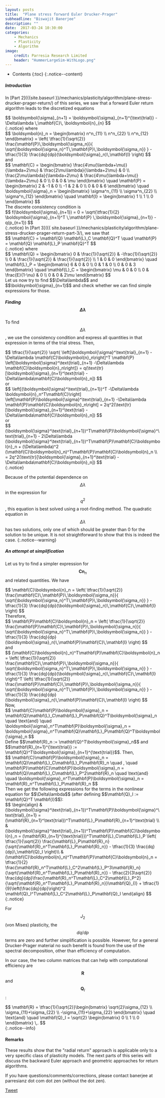 ```yaml
---
layout: posts
title:  "Plane stress forward Euler Drucker-Prager"
subheadline: "Biswajit Banerjee"
description: ""
date:  2017-03-24 10:30:00
categories:
    - Mechanics
    - Plasticity
    - Algorithm
image:
    credit: Parresia Research Limited
    header: "HummerLargeSim-WithLogo.png"
---
```


- Contents
{:toc}
{:.notice--content}

##### Introduction #####
In [Part 2]({{site.baseurl }}/mechanics/plasticity/algorithm/plane-stress-drucker-prager-return/)
of this series, we saw that a forward Euler return algorithm leads to the discretized equations
<div>
$$
 \boldsymbol{\sigma}_{n+1}
   = \boldsymbol{\sigma}_{n+1}^{\text{trial}} - \Delta\lambda \,\mathbf{C}\, \boldsymbol{n}_{n}
$$
</div>
{:.notice}
where
<div>
$$
 \boldsymbol{n}_n = \begin{bmatrix} n^n_{11} \\ n^n_{22} \\ n^n_{12} \end{bmatrix}
   = \left(
     \tfrac{1}{\sqrt{2}}
       \frac{\mathbf{P}\,\boldsymbol{\sigma_n}}{
         \sqrt{\boldsymbol{\sigma_n}^T\,\mathbf{P}\,\boldsymbol{\sigma_n}}
       }
     - \tfrac{1}{3} \frac{dq}{dp}(\boldsymbol{\sigma}_n)\,\mathbf{I}
   \right)
$$
</div>
and
<div>
$$
  \mathbf{C} = \begin{bmatrix}
    \frac{4\mu(\lambda+\mu)}{\lambda+2\mu} & \frac{2\mu\lambda}{\lambda+2\mu} & 0 \\
    \frac{2\mu\lambda}{\lambda+2\mu} & \frac{4\mu(\lambda+\mu)}{\lambda+2\mu} & 0 \\
    0 & 0 & \mu
  \end{bmatrix}
  \quad \mathbf{P} = \begin{bmatrix}
                       2 & -1 & 0 \\ -1 & 2 & 0 \\ 0 & 0 & 6
                      \end{bmatrix}
   \quad \boldsymbol{\sigma}_n = 
     \begin{bmatrix} \sigma^n_{11} \\ \sigma^n_{22} \\ \sigma^n_{12} \end{bmatrix}
   \quad \mathbf{I} =  \begin{bmatrix} 1 \\ 1 \\ 0 \end{bmatrix}
$$
</div>
The discrete consistency condition is
<div>
$$
  f(\boldsymbol{\sigma}_{n+1}) = 0 = 
  \sqrt{\tfrac{1}{2} \boldsymbol{\sigma}_{n+1}^T \,\mathbf{P} \,\boldsymbol{\sigma}_{n+1}} - q(p_{n+1}) 
$$
</div>
{:.notice}
In [Part 3]({{ site.baseurl }}/mechanics/plasticity/algorithm/plane-stress-drucker-prager-return-part-3/), we saw that
<div>
$$
  \mathbf{C} = \mathbf{Q} \mathbf{L}_C \mathbf{Q}^T \quad
  \mathbf{P} = \mathbf{Q} \mathbf{L}_P \mathbf{Q}^T 
$$
</div>
{:.notice}
where
<div>
$$
  \mathbf{Q} = \begin{bmatrix} 0 & \frac{1}{\sqrt{2}} & -\frac{1}{\sqrt{2}} \\
                         0 & \frac{1}{\sqrt{2}} & \frac{1}{\sqrt{2}} \\
                         1 & 0 & 0 \end{bmatrix}
  \quad
  \mathbf{L}_P = \begin{bmatrix} 6 & 0 & 0 \\ 0 & 1 & 0 \\
                                  0 & 0 & 3 \end{bmatrix}
  \quad
  \mathbf{L}_C = \begin{bmatrix} \mu & 0 & 0 \\ 0 & \frac{E}{1-\nu} & 0 \\
                                  0 & 0 & 2\mu \end{bmatrix}
$$
</div>
Let us now try to find $$\Delta\lambda$$ and $$\boldsymbol{\sigma}_{n+1}$$ and check
whether we can find simple expressions for those.

##### Finding $$\Delta\lambda$$ #####
To find $$\Delta\lambda$$, we use the consistency condition and express all quantities in
that expression in terms of the trial stress.  Then,
<div>
$$
  \tfrac{1}{\sqrt{2}}
  \sqrt{
  \left[\boldsymbol{\sigma}^\text{trial}_{n+1} -\Delta\lambda \mathbf{C}\boldsymbol{n}_n\right]^T
  \mathbf{P}
  \left[\boldsymbol{\sigma}^\text{trial}_{n+1} -\Delta\lambda \mathbf{C}\boldsymbol{n}_n\right]}
  = q(\text{tr}[\boldsymbol{\sigma}_{n+1}^\text{trial} - \Delta\lambda\mathbf{C}\boldsymbol{n}_n])
$$
</div>
or
<div>
$$
  \left[(\boldsymbol{\sigma}^\text{trial}_{n+1})^T -\Delta\lambda \boldsymbol{n}_n^T\mathbf{C}\right]
  \left[\mathbf{P}\boldsymbol{\sigma}^\text{trial}_{n+1} -\Delta\lambda \mathbf{P}\mathbf{C}\boldsymbol{n}_n\right]
  = 2q^2(\text{tr}[\boldsymbol{\sigma}_{n+1}^\text{trial} - \Delta\lambda\mathbf{C}\boldsymbol{n}_n])
$$
</div>
or
<div>
$$
  (\boldsymbol{\sigma}^\text{trial}_{n+1})^T\mathbf{P}\boldsymbol{\sigma}^\text{trial}_{n+1}
  - 2\Delta\lambda (\boldsymbol{\sigma}^\text{trial}_{n+1})^T\mathbf{P}\mathbf{C}\boldsymbol{n}_n
  + (\Delta\lambda)^2 (\mathbf{C}\boldsymbol{n}_n)^T\mathbf{P}\mathbf{C}\boldsymbol{n}_n \\
   = 2q^2(\text{tr}[\boldsymbol{\sigma}_{n+1}^\text{trial} - \Delta\lambda\mathbf{C}\boldsymbol{n}_n])
$$
</div>
{:.notice}

Because of the potential dependence on $$\Delta\lambda$$ in the expression for $$q^2$$,
this equation is best solved
using a root-finding method.  The quadratic equation in $$\Delta\lambda$$ has two solutions, only
one of which should be greater than 0 for the solution to be unique.  It is not straightforward
to show that this is indeed the case.
{:.notice--warning}


##### An attempt at simplification #####
Let us try to find a simpler expression for $$\mathbf{C}\boldsymbol{n}_n$$ and related
quantities.  We have
<div>
$$
  \mathbf{C}\boldsymbol{n}_n = 
    \left(
     \tfrac{1}{\sqrt{2}}
       \frac{\mathbf{C}\,\mathbf{P}\,\boldsymbol{\sigma_n}}{
         \sqrt{\boldsymbol{\sigma_n}^T\,\mathbf{P}\,\boldsymbol{\sigma_n}}
       }
     - \tfrac{1}{3} \frac{dq}{dp}(\boldsymbol{\sigma}_n)\,\mathbf{C}\,\mathbf{I}
   \right)
$$
</div>
Therefore,
<div>
$$
  \mathbf{P}\mathbf{C}\boldsymbol{n}_n = 
    \left(
     \tfrac{1}{\sqrt{2}}
       \frac{\mathbf{P}\mathbf{C}\,\mathbf{P}\,\boldsymbol{\sigma_n}}{
         \sqrt{\boldsymbol{\sigma_n}^T\,\mathbf{P}\,\boldsymbol{\sigma_n}}
       }
     - \tfrac{1}{3} \frac{dq}{dp}(\boldsymbol{\sigma}_n)\,\mathbf{P}\mathbf{C}\,\mathbf{I}
   \right)
$$
</div>
and
<div>
$$
  (\mathbf{C}\boldsymbol{n}_n)^T\mathbf{P}\mathbf{C}\boldsymbol{n}_n = 
    \left(
     \tfrac{1}{\sqrt{2}}
       \frac{\mathbf{C}\,\mathbf{P}\,\boldsymbol{\sigma_n}}{
         \sqrt{\boldsymbol{\sigma_n}^T\,\mathbf{P}\,\boldsymbol{\sigma_n}}
       }
     - \tfrac{1}{3} \frac{dq}{dp}(\boldsymbol{\sigma}_n)\,\mathbf{C}\,\mathbf{I}
   \right)^T
    \left(
     \tfrac{1}{\sqrt{2}}
       \frac{\mathbf{P}\mathbf{C}\,\mathbf{P}\,\boldsymbol{\sigma_n}}{
         \sqrt{\boldsymbol{\sigma_n}^T\,\mathbf{P}\,\boldsymbol{\sigma_n}}
       }
     - \tfrac{1}{3} \frac{dq}{dp}(\boldsymbol{\sigma}_n)\,\mathbf{P}\mathbf{C}\,\mathbf{I}
   \right)
$$
</div>
Now,
<div>
$$
  \mathbf{C}\mathbf{P}\boldsymbol{\sigma}_n = \mathbf{Q}\mathbf{L}_C\mathbf{L}_P\mathbf{Q}^T\boldsymbol{\sigma}_n \quad \text{and} \quad
  \boldsymbol{\sigma}_n^T\mathbf{P}\boldsymbol{\sigma}_n = \boldsymbol{\sigma}_n^T\mathbf{Q}\mathbf{L}_P\mathbf{Q}^T\boldsymbol{\sigma}_n 
$$
</div>
Define $$\mathbf{R}_n := \mathbf{Q}^T\boldsymbol{\sigma}_n$$ and
$$\mathbf{R}_{n+1}^{\text{trial}} := \mathbf{Q}^T\boldsymbol{\sigma}_{n+1}^{\text{trial}}$$.
Then,
<div>
$$
  \mathbf{C}\mathbf{P}\boldsymbol{\sigma}_n = \mathbf{Q}\mathbf{L}_C\mathbf{L}_P\mathbf{R}_n
  \quad , \quad
  \mathbf{P}\mathbf{C}\mathbf{P}\boldsymbol{\sigma}_n = \mathbf{Q}\mathbf{L}_C\mathbf{L}_P^2\mathbf{R}_n
  \quad \text{and} \quad
  \boldsymbol{\sigma}_n^T\mathbf{P}\boldsymbol{\sigma}_n = \mathbf{R}_n^T\mathbf{L}_P\mathbf{R}_n
$$
</div>
Then we get the following expressions for the terms in the nonlinear equation for
$$\Delta\lambda$$ (after defining $$\mathbf{Q}_I := \mathbf{Q}^T \mathbf{I}$$):
<div>
$$
 \begin{align}
  & (\boldsymbol{\sigma}^\text{trial}_{n+1})^T\mathbf{P}\boldsymbol{\sigma}^\text{trial}_{n+1}
  = (\mathbf{R}_{n+1}^\text{trial})^T\mathbf{L}_P\mathbf{R}_{n+1}^\text{trial} \\
  & (\boldsymbol{\sigma}^\text{trial}_{n+1})^T\mathbf{P}\mathbf{C}\boldsymbol{n}_n
  = (\mathbf{R}_{n+1}^{\text{trial}})^T\mathbf{L}_C\mathbf{L}_P
    \left(
     \tfrac{1}{\sqrt{2}}
       \frac{\mathbf{L}_P\mathbf{R}_n}{\sqrt{\mathbf{R}_n^T\mathbf{L}_P\mathbf{R}_n}}
     - \tfrac{1}{3} \frac{dq}{dp}\,\mathbf{Q}_I
   \right)\\
  & (\mathbf{C}\boldsymbol{n}_n)^T\mathbf{P}\mathbf{C}\boldsymbol{n}_n = 
  \tfrac{1}{2} \frac{\mathbf{R}_n^T\mathbf{L}_C^2\mathbf{L}_P^3\mathbf{R}_n}{\sqrt{\mathbf{R}_n^T\mathbf{L}_P\mathbf{R}_n}} -
  \tfrac{2}{3\sqrt{2}} \frac{dq}{dp}\frac{\mathbf{R}_n^T\mathbf{L}_C^2\mathbf{L}_P^2}{\sqrt{\mathbf{R}_n^T\mathbf{L}_P\mathbf{R}_n}}\mathbf{Q}_{I} +
  \tfrac{1}{9}\left(\frac{dq}{dp}\right)^2 \mathbf{Q}_I^T\mathbf{L}_C^2\mathbf{L}_P\mathbf{Q}_I 
 \end{align}
$$
</div>
{:.notice}

For $$J_2$$ (von Mises) plasticity, the $$dq/dp$$ terms are zero and further simplification
is possible.  However, for a general Drucker-Prager material no such benefit is found from
the use of the spectral decomposition, other than efficiency of computation.

In our case, the two column matrices that can help with computational efficiency are
$$\mathbf{R}$$ and $$\mathbf{Q}_I$$:
<div>
$$
  \mathbf{R} = \tfrac{1}{\sqrt{2}}\begin{bmatrix} \sqrt{2}\sigma_{12} \\ \sigma_{11}+\sigma_{22}
    \\ -\sigma_{11}+\sigma_{22} \end{bmatrix}
  \quad \text{and} \quad
  \mathbf{Q}_I = \sqrt{2} \begin{bmatrix} 0 \\ 1 \\ 0 \end{bmatrix} \,.
$$
</div>
{:.notice--info}

#### Remarks ####
These results show that the "radial return" approach is applicable only to a very
specific class of plasticity models.  The next parts of this series will discuss
the backward Euler approach and geometric approaches for return algorithms.

If you have questions/comments/corrections, please contact banerjee at parresianz dot com dot zen (without the dot zen).


<a class="twitter-share-button" href="https://twitter.com/intent/tweet" data-via="parresianz"> Tweet</a>
<script src="//platform.linkedin.com/in.js" type="text/javascript">
  lang: en_US
</script>
<script type="IN/Share" data-counter="right"></script>

